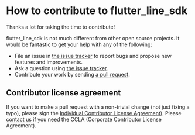 # How to contribute to flutter_line_sdk

Thanks a lot for taking the time to contribute! 

flutter_line_sdk is not much different from other open source projects. It would
be fantastic to get your help with any of the following:

- File an issue in [the issue tracker](https://github.com/line/flutter_line_sdk/issues)
  to report bugs and propose new features and improvements.
- Ask a question using [the issue tracker](https://github.com/line/flutter_line_sdk/issues).
- Contribute your work by sending [a pull request](https://github.com/line/flutter_line_sdk/pulls).

## Contributor license agreement

If you want to make a pull request with a non-trivial change (not just fixing a typo), please sign the
[Individual Contributor License Agreement)](https://cla-assistant.io/line/flutter_line_sdk).
Please [contact us](mailto:dl_oss_dev@linecorp.com) if you need the CCLA (Corporate Contributor License Agreement).
